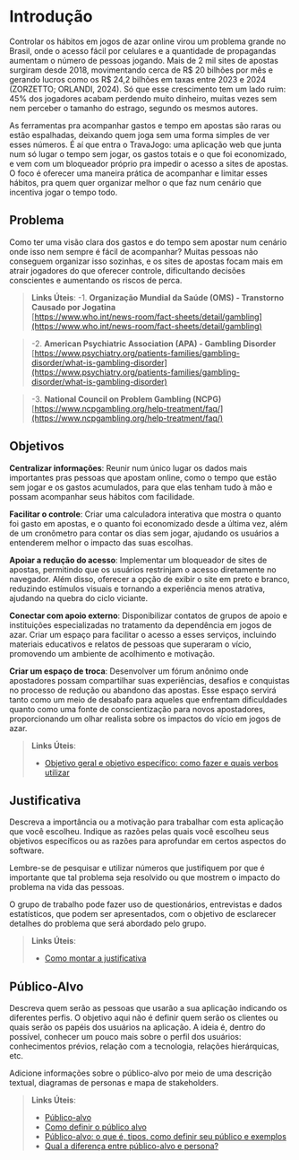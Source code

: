 # Introdução

Controlar os hábitos em jogos de azar online virou um problema grande no Brasil, onde o acesso fácil por celulares e a quantidade de propagandas aumentam o número de pessoas jogando. Mais de 2 mil sites de apostas surgiram desde 2018, movimentando cerca de R$ 20 bilhões por mês e gerando lucros como os R$ 24,2 bilhões em taxas entre 2023 e 2024 (ZORZETTO; ORLANDI, 2024). Só que esse crescimento tem um lado ruim: 45% dos jogadores acabam perdendo muito dinheiro, muitas vezes sem nem perceber o tamanho do estrago, segundo os mesmos autores. 

As ferramentas pra acompanhar gastos e tempo em apostas são raras ou estão espalhadas, deixando quem joga sem uma forma simples de ver esses números. É aí que entra o TravaJogo: uma aplicação web que junta num só lugar o tempo sem jogar, os gastos totais e o que foi economizado, e vem com um bloqueador próprio pra impedir o acesso a sites de apostas. O foco é oferecer uma maneira prática de acompanhar e limitar esses hábitos, pra quem quer organizar melhor o que faz num cenário que incentiva jogar o tempo todo. 


## Problema

Como ter uma visão clara dos gastos e do tempo sem apostar num cenário onde isso nem sempre é fácil de acompanhar? Muitas pessoas não conseguem organizar isso sozinhas, e os sites de apostas focam mais em atrair jogadores 
do que oferecer controle, dificultando decisões conscientes e aumentando os riscos de perca.

> **Links Úteis**:
> -1. **Organização Mundial da Saúde (OMS) - Transtorno Causado por Jogatina**  
   [https://www.who.int/news-room/fact-sheets/detail/gambling](https://www.who.int/news-room/fact-sheets/detail/gambling)

> -2. **American Psychiatric Association (APA) - Gambling Disorder**  
   [https://www.psychiatry.org/patients-families/gambling-disorder/what-is-gambling-disorder](https://www.psychiatry.org/patients-families/gambling-disorder/what-is-gambling-disorder)

> -3. **National Council on Problem Gambling (NCPG)**  
   [https://www.ncpgambling.org/help-treatment/faq/](https://www.ncpgambling.org/help-treatment/faq/)

## Objetivos

**Centralizar informações**: Reunir num único lugar os dados mais importantes pras pessoas que apostam online, como o tempo que estão sem jogar e os gastos acumulados, para que elas tenham tudo à mão e possam acompanhar seus hábitos com facilidade.

**Facilitar o controle**: Criar uma calculadora interativa que mostra o quanto foi gasto em apostas, e o quanto foi economizado desde a última vez, além de um cronômetro para contar os dias sem jogar, ajudando os usuários a entenderem melhor o impacto das suas escolhas.

**Apoiar a redução do acesso**: Implementar um bloqueador de sites de apostas, permitindo que os usuários restrinjam o acesso diretamente no navegador. Além disso, oferecer a opção de exibir o site em preto e branco, reduzindo estímulos visuais e tornando a experiência menos atrativa, ajudando na quebra do ciclo viciante.

**Conectar com apoio externo**: Disponibilizar contatos de grupos de apoio e instituições especializadas no tratamento da dependência em jogos de azar. Criar um espaço para facilitar o acesso a esses serviços, incluindo materiais educativos e relatos de pessoas que superaram o vício, promovendo um ambiente de acolhimento e motivação.

**Criar um espaço de troca**: Desenvolver um fórum anônimo onde apostadores possam compartilhar suas experiências, desafios e conquistas no processo de redução ou abandono das apostas. Esse espaço servirá tanto como um meio de desabafo para aqueles que enfrentam dificuldades quanto como uma fonte de conscientização para novos apostadores, proporcionando um olhar realista sobre os impactos do vício em jogos de azar.
 
> **Links Úteis**:
> - [Objetivo geral e objetivo específico: como fazer e quais verbos utilizar](https://blog.mettzer.com/diferenca-entre-objetivo-geral-e-objetivo-especifico/)

## Justificativa

Descreva a importância ou a motivação para trabalhar com esta aplicação que você escolheu. Indique as razões pelas quais você escolheu seus objetivos específicos ou as razões para aprofundar em certos aspectos do software.

Lembre-se de pesquisar e utilizar números que justifiquem por que é importante que tal problema seja resolvido ou que mostrem o impacto do problema na vida das pessoas.

O grupo de trabalho pode fazer uso de questionários, entrevistas e dados estatísticos, que podem ser apresentados, com o objetivo de esclarecer detalhes do problema que será abordado pelo grupo.

> **Links Úteis**:
> - [Como montar a justificativa](https://guiadamonografia.com.br/como-montar-justificativa-do-tcc/)

## Público-Alvo

Descreva quem serão as pessoas que usarão a sua aplicação indicando os diferentes perfis. O objetivo aqui não é definir quem serão os clientes ou quais serão os papéis dos usuários na aplicação. A ideia é, dentro do possível, conhecer um pouco mais sobre o perfil dos usuários: conhecimentos prévios, relação com a tecnologia, relações hierárquicas, etc.

Adicione informações sobre o público-alvo por meio de uma descrição textual, diagramas de personas e mapa de stakeholders.

> **Links Úteis**:
> - [Público-alvo](https://blog.hotmart.com/pt-br/publico-alvo/)
> - [Como definir o público alvo](https://exame.com/pme/5-dicas-essenciais-para-definir-o-publico-alvo-do-seu-negocio/)
> - [Público-alvo: o que é, tipos, como definir seu público e exemplos](https://klickpages.com.br/blog/publico-alvo-o-que-e/)
> - [Qual a diferença entre público-alvo e persona?](https://rockcontent.com/blog/diferenca-publico-alvo-e-persona/)
